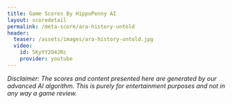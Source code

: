 ```yaml
---
title: Game Scores By HippoPenny AI
layout: scoredetail
permalink: /meta-score/ara-history-untold
header:
  teaser: /assets/images/ara-history-untold.jpg
  video:
    id: SKyYY2O4JRc
    provider: youtube
---
```

*Disclaimer: The scores and content presented here are generated by our advanced AI algorithm. This is purely for entertainment purposes and not in any way a game review.*
